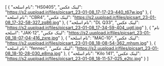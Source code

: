 [
  {
    "نام اسلحه": "HS0405",
    "لینک عکس": "https://s2.uupload.ir/files/picsart_23-01-08_17-17-23-440_t67w.jpg"
  },
  {
    "نام اسلحه": "CBR4",
    "لینک عکس": "https://s2.uupload.ir/files/picsart_23-01-08_17-32-58-327_zq86.jpg"
  },
  {
    "نام اسلحه": "DL Q33",
    "لینک عکس": "https://s2.uupload.ir/files/picsart_23-01-08_17-34-59-404_ugtl.jpg"
  },
  {
    "نام اسلحه": "JAK-12",
    "لینک عکس": "https://s2.uupload.ir/files/picsart_23-01-08_18-07-04-416_zxre.jpg"
  },
  {
    "نام اسلحه": "MAC-10",
    "لینک عکس": "https://s2.uupload.ir/files/picsart_23-01-08_18-08-54-362_mhsm.jpg"
  },
  {
    "نام اسلحه": "fennec",
    "لینک عکس": "https://s2.uupload.ir/files/picsart_23-01-08_18-10-28-030_e8ma.jpg"
  },
  {
    "نام اسلحه": "Kilo 141",
    "لینک عکس": "https://s2.uupload.ir/files/picsart_23-01-08_18-11-57-025_e2tc.jpg"
  }
]